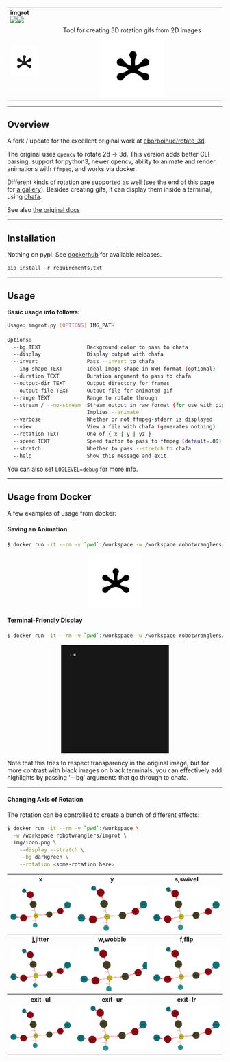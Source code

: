 <p align=center>
<table width=100%>
  <tr>
    <td colspan=2><strong>
    imgrot
      </strong><br/>
      <a href="https://hub.docker.com/r/robotwranglers/imgrot"><img src="https://img.shields.io/badge/dockerhub-imgrot-blue"><img src="https://img.shields.io/docker/v/robotwranglers/imgrot"></a>
    </td>
  </tr>
  <tr>
    <td width=15%><img src=https://raw.githubusercontent.com/Robot-Wranglers/docker-imgrot/master/img/icon.png style="width:150px"></td>
    <td width=80% align=center>
    <center>
    Tool for creating 3D rotation gifs from 2D images<br/>
    <img align=center width=150px src=img/demo.gif>
    </center>
    </td>
  </tr>
</table>
</P>

-------------------------------------

## Overview

A fork / update for the excellent original work at [eborboihuc/rotate_3d](https://github.com/eborboihuc/rotate_3d).

The original uses `opencv` to rotate 2d -> 3d.  This version adds better CLI parsing, support for python3, newer opencv, ability to animate and render animations with `ffmpeg`, and works via docker.

Different kinds of rotation are supported as well (see the end of this page for [a gallery](#changing-axis-of-rotation)).  Besides creating gifs, it can display them inside a terminal, using [chafa](https://github.com/hpjansson/chafa).

See also [the original docs](docs/README.original.md)

-------------------------------------

## Installation

Nothing on pypi.  See [dockerhub](https://hub.docker.com/r/robotwranglers/imgrot) for available releases.

```
pip install -r requirements.txt
```

-------------------------------------

## Usage

**Basic usage info follows:**

```bash
Usage: imgrot.py [OPTIONS] IMG_PATH

Options:
  --bg TEXT               Background color to pass to chafa
  --display               Display output with chafa
  --invert                Pass --invert to chafa
  --img-shape TEXT        Ideal image shape in WxH format (optional)
  --duration TEXT         Duration argument to pass to chafa
  --output-dir TEXT       Output directory for frames
  --output-file TEXT      Output file for animated gif
  --range TEXT            Range to rotate through
  --stream / --no-stream  Stream output in raw format (for use with pipes).
                          Implies --animate
  --verbose               Whether or not ffmpeg-stderr is displayed
  --view                  View a file with chafa (generates nothing)
  --rotation TEXT         One of { x | y | yz }
  --speed TEXT            Speed factor to pass to ffmpeg (default=.08)
  --stretch               Whether to pass --stretch to chafa
  --help                  Show this message and exit.

```

You can also set `LOGLEVEL=debug` for more info.

-------------------------------------

## Usage from Docker

A few examples of usage from docker:

#### Saving an Animation

```bash
$ docker run -it --rm -v `pwd`:/workspace -w /workspace robotwranglers/imgrot img/icon.png --range 360 --img-shape 200x200  --stream > demo.gif
```

<p align=center>
<img width=25% align=center src=img/demo.gif>
</p>

#### Terminal-Friendly Display 

```bash 
$ docker run -it --rm -v `pwd`:/workspace -w /workspace robotwranglers/imgrot img/icon.png --display --stretch --bg lightblue
```

<p align=center>
<img width=50% align=center src=img/demo.chafa.gif>
</p>

Note that this tries to respect transparency in the original image, but for more contrast with black images on black terminals, you can effectively add highlights by passing '--bg' arguments that go through to chafa.

------------------------------

#### Changing Axis of Rotation

The rotation can be controlled to create a bunch of different effects:

```bash 
$ docker run -it --rm -v `pwd`:/workspace \
  -w /workspace robotwranglers/imgrot \
  img/icon.png \
    --display --stretch \
    --bg darkgreen \
    --rotation <some-rotation here>
```

<p align=center>
<table>
  <tr>
    <th>x</th>
    <th>y</th>
    <th>s,swivel</th>
  </tr>  
  <tr>
    <td>
      <img src=img/rx.gif></td>
    <td>
      <img src=img/ry.gif>
      </td>
    <td><img src=img/rs.gif></td>
  </tr>
  <tr>
    <th>j,jitter</th>
    <th>w,wobble</th>
    <th>f,flip</th>
  </tr>  
  <tr>
    <td>
      <img src=img/rj.gif></td>
    <td>
      <img src=img/rw.gif>
      </td>
    <td><img src=img/rf.gif></td>
  </tr>
  <tr>
    <th>exit-ul</th>
    <th>exit-ur</th>
    <th>exit-lr</th>
  </tr>
  <tr>
    <td>
      <img src=img/rul.gif></td>
    <td>
      <img src=img/rur.gif>
      </td>
    <td><img src=img/rlr.gif></td>
  </tr>
  </table>
</p>
